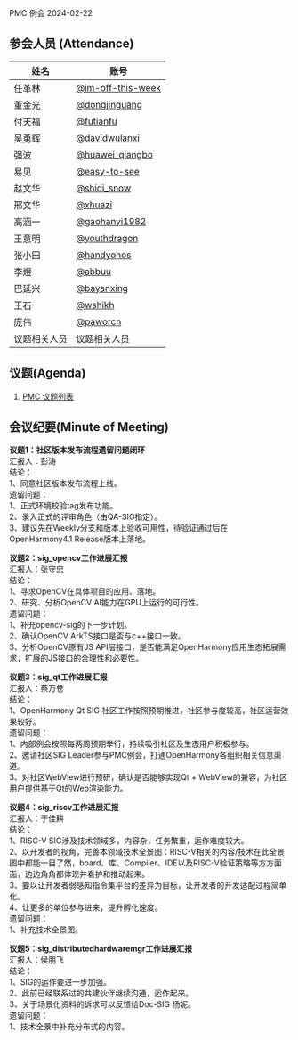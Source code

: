 PMC 例会 2024-02-22

## 参会人员 (Attendance)

| 姓名     | 账号                                       |
| ------ | ---------------------------------------- |
| 任革林    | [@im-off-this-week](https://gitee.com/im-off-this-week) |
| 董金光    | [@dongjinguang](https://gitee.com/dongjinguang) |
| 付天福    | [@futianfu](https://gitee.com/futianfu) |
| 吴勇辉    | [@davidwulanxi](https://gitee.com/davidwulanxi) |
| 强波 | [@huawei_qiangbo](https://gitee.com/huawei_qiangbo) |
| 易见 | [@easy-to-see](https://gitee.com/easy-to-see) |
| 赵文华 | [@shidi_snow](https://gitee.com/shidi_snow) |
| 邢文华 | [@xhuazi](https://gitee.com/xhuazi)      |
| 高涵一 | [@gaohanyi1982](https://gitee.com/gaohanyi1982) |
| 王意明    | [@youthdragon](https://gitee.com/youthdragon) |
| 张小田 | [@handyohos](https://gitee.com/handyohos) |
| 李煜 | [@abbuu](https://gitee.com/abbuu) |
| 巴延兴 | [@bayanxing](https://gitee.com/bayanxing) |
| 王石 | [@wshikh](https://gitee.com/wshikh) |
| 庞伟 | [@paworcn](https://gitee.com/paworcn) |
| 议题相关人员 | 议题相关人员 |

## 议题(Agenda)

1. [PMC 议题列表](https://docs.qingque.cn/s/home/eZQB8yRFQfEFeAxk_6JKZEE0q?identityId=1tbICPd8j3s)

## 会议纪要(Minute of Meeting)

**议题1：社区版本发布流程遗留问题闭环**  
汇报人：彭涛  
结论：  
1、同意社区版本发布流程上线。  
遗留问题：  
1、正式环境校验tag发布功能。  
2、录入正式的评审角色（由QA-SIG指定）。  
3、建议先在Weekly分支和版本上验收可用性，待验证通过后在OpenHarmony4.1 Release版本上落地。  

**议题2：sig_opencv工作进展汇报**  
汇报人：张守忠  
结论：  
1、寻求OpenCV在具体项目的应用、落地。  
2、研究、分析OpenCV AI能力在GPU上运行的可行性。  
遗留问题：  
1、补充opencv-sig的下一步计划。  
2、确认OpenCV ArkTS接口是否与c++接口一致。  
3、分析OpenCV原有JS API层接口，是否能满足OpenHarmony应用生态拓展需求，扩展的JS接口的合理性和必要性。  

**议题3：sig_qt工作进展汇报**  
汇报人：蔡万苍  
结论：  
1、OpenHarmony Qt SIG 社区工作按照预期推进，社区参与度较高，社区运营效果较好。  
遗留问题：  
1、内部例会按照每两周预期举行，持续吸引社区及生态用户积极参与。  
2、邀请社区SIG Leader参与PMC例会，打通OpenHarmony各组织相关信息渠道。  
3、对社区WebView进行预研，确认是否能够实现Qt + WebView的兼容，为社区用户提供基于Qt的Web渲染能力。  

**议题4：sig_riscv工作进展汇报**  
汇报人：于佳耕  
结论：  
1、RISC-V SIG涉及技术领域多，内容杂，任务繁重，运作难度较大。  
2、以开发者的视角，完善本领域技术全景图：RISC-V相关的内容/技术在此全景图中都能一目了然，board、库、Compiler、IDE以及RISC-V验证策略等方方面面，边边角角都体现并看护和推动起来。  
3、要以让开发者弱感知指令集平台的差异为目标，让开发者的开发适配过程简单化。  
4、让更多的单位参与进来，提升孵化速度。  
遗留问题：  
1、补充技术全景图。  

**议题5：sig_distributedhardwaremgr工作进展汇报**  
汇报人：侯朋飞  
结论：  
1、SIG的运作要进一步加强。  
2、此前已经联系过的共建伙伴继续沟通，运作起来。  
3、关于场景化资料的诉求可以反馈给Doc-SIG 杨妮。  
遗留问题：  
1、技术全景中补充分布式的内容。  
